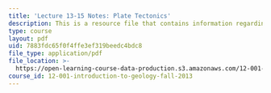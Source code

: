 ```yaml
---
title: 'Lecture 13-15 Notes: Plate Tectonics'
description: This is a resource file that contains information regarding plate tectonics.
type: course
layout: pdf
uid: 7883fdc65f0f4ffe3ef319beedc4bdc8
file_type: application/pdf
file_location: >-
  https://open-learning-course-data-production.s3.amazonaws.com/12-001-introduction-to-geology-fall-2013/7883fdc65f0f4ffe3ef319beedc4bdc8_MIT12_001F13_Lec13-15Notes.pdf
course_id: 12-001-introduction-to-geology-fall-2013
---
```

